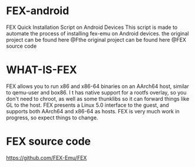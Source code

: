 # FEX-android
FEX Quick Installation Script on Android Devices 
This script is made to automate the process of installing fex-emu on Android devices.
the original project can be found here @Fthe original project can be found here @FEX source code


# WHAT-IS-FEX
FEX allows you to run x86 and x86-64 binaries on an AArch64 host, similar to qemu-user and box86. I
t has native support for a rootfs overlay, so you don't need to chroot, as well as some thunklibs so it can forward things like GL to the host. FEX presents a Linux 5.0 interface to the guest, and supports both AArch64 and x86-64 as hosts. FEX is very much work in progress, so expect things to change.

# FEX source code 
https://github.com/FEX-Emu/FEX


